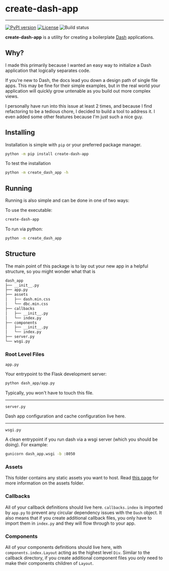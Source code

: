 # create-dash-app
***
[![PyPI version](https://badge.fury.io/py/create-dash-app.svg)](https://badge.fury.io/py/create-dash-app)
[![License](https://img.shields.io/badge/License-BSD_3--Clause-blue.svg)](https://opensource.org/licenses/BSD-3-Clause)
![Build status](https://github.com/eliwoods/create-dash-app/actions/workflows/test.yml/badge.svg)



**create-dash-app** is a utility for creating a boilerplate [Dash](https://dash.plotly.com/) applications.

## Why?

I made this primarily because I wanted an easy way to initialize a Dash application that logically separates code.

If you're new to Dash, the docs lead you down a design path of single file apps. This may be fine for their simple 
examples, but in the real world your application will quickly grow untenable as you build out more complex views.

I personally have run into this issue at least 2 times, and because I find refactoring to be a tedious chore, 
I decided to build a tool to address it. I even added some other features because I'm just such a nice guy.

## Installing
Installation is simple with `pip` or your preferred package manager.

```sh
python -m pip install create-dash-app
```

To test the installation

```sh
python -m create_dash_app -h
```

## Running
Running is also simple and can be done in one of two ways:

To use the executable:
```sh
create-dash-app
```

To run via python:
```sh
python -m create_dash_app
```

## Structure
The main point of this package is to lay out your new app in a helpful structure, so you might wonder what that is
```markdown
dash_app
├── __init__.py
├── app.py
├── assets
│   ├── dash.min.css
│   └── dbc.min.css
├── callbacks
│   ├── __init__.py
│   └── index.py
├── components
│   ├── __init__.py
│   └── index.py
├── server.py
└── wsgi.py
```

### Root Level Files
`app.py`

Your entrypoint to the Flask development server:
```sh
python dash_app/app.py
```

Typically, you won't have to touch this file.

***
`server.py`

Dash app configuration and cache configuration live here.

***
`wsgi.py`

A clean entrypoint if you run dash via a wsgi server (which you should be doing). For example:
```sh
gunicorn dash_app.wsgi -b :8050
```

### Assets
This folder contains any static assets you want to host. Read [this page](https://dash.plotly.com/dash-enterprise/static-assets)
for more information on the assets folder.

### Callbacks
All of your callback definitions should live here. `callbacks.index` is imported by `app.py` to prevent any circular
dependency issues with the `Dash` object. It also means that if you create additional callback files, you only have
to import them in `index.py` and they will flow through to your app.

### Components
All of your components definitions should live here, with `components.index.Layout` acting as the highest level `Div`.
Similar to the callback directory, if you create additional component files you only need to make their components
children of `Layout`.
